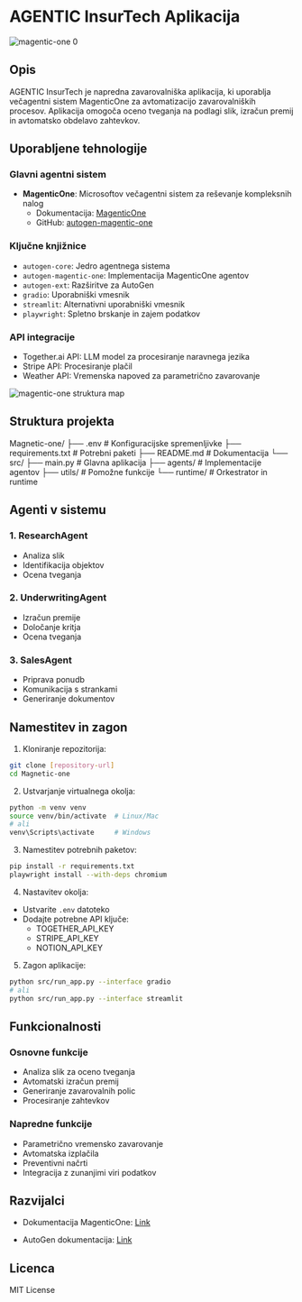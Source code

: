 # AGENTIC InsurTech Aplikacija

![magentic-one 0](https://github.com/user-attachments/assets/0501a6ce-a5d9-4a45-9401-f490f90fc4d8)


## Opis
AGENTIC InsurTech je napredna zavarovalniška aplikacija, ki uporablja večagentni sistem MagenticOne za avtomatizacijo zavarovalniških procesov. Aplikacija omogoča oceno tveganja na podlagi slik, izračun premij in avtomatsko obdelavo zahtevkov.

## Uporabljene tehnologije

### Glavni agentni sistem
- **MagenticOne**: Microsoftov večagentni sistem za reševanje kompleksnih nalog
  - Dokumentacija: [MagenticOne](https://www.microsoft.com/en-us/research/articles/magentic-one-a-generalist-multi-agent-system-for-solving-complex-tasks/)
  - GitHub: [autogen-magentic-one](https://github.com/microsoft/autogen/tree/main/python/packages/autogen-magentic-one)

### Ključne knjižnice
- `autogen-core`: Jedro agentnega sistema
- `autogen-magentic-one`: Implementacija MagenticOne agentov
- `autogen-ext`: Razširitve za AutoGen
- `gradio`: Uporabniški vmesnik
- `streamlit`: Alternativni uporabniški vmesnik
- `playwright`: Spletno brskanje in zajem podatkov

### API integracije
- Together.ai API: LLM model za procesiranje naravnega jezika
- Stripe API: Procesiranje plačil
- Weather API: Vremenska napoved za parametrično zavarovanje

![magentic-one struktura map](https://github.com/user-attachments/assets/9ad6582f-bbd5-4a2f-aaec-3a08fb541459)



## Struktura projekta 
Magnetic-one/
├── .env # Konfiguracijske spremenljivke
├── requirements.txt # Potrebni paketi
├── README.md # Dokumentacija
└── src/
├── main.py # Glavna aplikacija
├── agents/ # Implementacije agentov
├── utils/ # Pomožne funkcije
└── runtime/ # Orkestrator in runtime

## Agenti v sistemu

### 1. ResearchAgent
- Analiza slik
- Identifikacija objektov
- Ocena tveganja

### 2. UnderwritingAgent
- Izračun premije
- Določanje kritja
- Ocena tveganja

### 3. SalesAgent
- Priprava ponudb
- Komunikacija s strankami
- Generiranje dokumentov

## Namestitev in zagon

1. Kloniranje repozitorija:
```bash
git clone [repository-url]
cd Magnetic-one
```

2. Ustvarjanje virtualnega okolja:
```bash
python -m venv venv
source venv/bin/activate  # Linux/Mac
# ali
venv\Scripts\activate     # Windows
```

3. Namestitev potrebnih paketov:
```bash
pip install -r requirements.txt
playwright install --with-deps chromium
```

4. Nastavitev okolja:
- Ustvarite `.env` datoteko
- Dodajte potrebne API ključe:
  - TOGETHER_API_KEY
  - STRIPE_API_KEY
  - NOTION_API_KEY

5. Zagon aplikacije:
```bash
python src/run_app.py --interface gradio
# ali
python src/run_app.py --interface streamlit
```

## Funkcionalnosti

### Osnovne funkcije
- Analiza slik za oceno tveganja
- Avtomatski izračun premij
- Generiranje zavarovalnih polic
- Procesiranje zahtevkov

### Napredne funkcije
- Parametrično vremensko zavarovanje
- Avtomatska izplačila
- Preventivni načrti
- Integracija z zunanjimi viri podatkov

## Razvijalci
- Dokumentacija MagenticOne: [Link](https://github.com/microsoft/autogen/tree/main/python/packages/autogen-magentic-one)

- AutoGen dokumentacija: [Link](https://microsoft.github.io/autogen/)

## Licenca
MIT License




